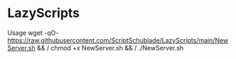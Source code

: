 # LazyScripts

Usage
wget -qO- https://raw.githubusercontent.com/ScriptSchublade/LazyScripts/main/NewServer.sh && /
chmod +x NewServer.sh && /
./NewServer.sh  
